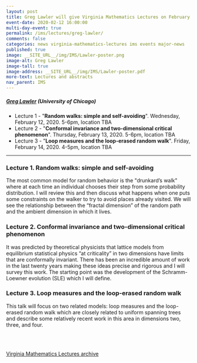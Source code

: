 ```yaml
---
layout: post
title: Greg Lawler will give Virginia Mathematics Lectures on February 12-14, 2020
event-date: 2020-02-12 16:00:00
multi-day-event: true
permalink: /ims/lectures/greg-lawler/
comments: false
categories: news virginia-mathematics-lectures ims events major-news
published: true
image: __SITE_URL__/img/IMS/Lawler-poster.png
image-alt: Greg Lawler
image-tall: true
image-address: __SITE_URL__/img/IMS/Lawler-poster.pdf
more-text: Lectures and abstracts
nav_parent: IMS
---
```


<h5 class="mt-1 mb-4"><a href="https://math.uchicago.edu/~lawler/">Greg Lawler</a> (University of Chicago)</h5>

- Lecture 1 - "**Random walks: simple and self-avoiding**". Wednesday, February 12, 2020. 5-6pm, location TBA
- Lecture 2 - "**Conformal invariance and two-dimensional critical phenomenon**". Thursday, February 13, 2020. 5-6pm, location TBA
- Lecture 3 - "**Loop measures and the loop-erased random walk**". Friday, February 14, 2020. 4-5pm, location TBA

<!--more-->

---

### Lecture 1. Random walks: simple and self-avoiding

The most common model for random behavior is the "drunkard’s walk" where at each time an individual chooses their step from some probability distribution.  I will review this and then discuss what happens when one puts some constraints on the walker to try to avoid places already visited.  We will see the relationship between the “fractal dimension” of the random path and the ambient dimension in which it lives.

### Lecture 2. Conformal invariance and two-dimensional critical phenomenon

It was predicted by theoretical physicists that lattice models from equilibrium statistical physics “at criticality” in two dimensions have limits that are conformally invariant.  There has been an incredible amount of work in the last twenty years making these ideas precise and rigorous and I will survey this work.  The starting point was the development of the Schramm-Loewner evolution (SLE) which I will define. 



### Lecture 3. Loop measures and the loop-erased random walk

This talk will focus on two related models: loop measures and the loop-erased random walk which are closely related to uniform spanning trees and describe some relatively recent work in this area in dimensions two, three, and four.




<br><br>

[Virginia Mathematics Lectures archive]({{site.url}}/ims/lectures)
